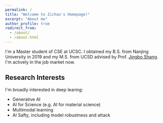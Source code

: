 ```yaml
---
permalink: /
title: "Welcome to Zichao's Homepage!"
excerpt: "About me"
author_profile: true
redirect_from: 
  - /about/
  - /about.html
---
```



I'm a Master student of CSE at UCSC. I obtained my B.S. from Nanjing University in 2019 and my M.S. from UCSD advised by Prof. [Jingbo Shang](https://shangjingbo1226.github.io01/). I'm actively in the job market now.

## Research Interests

I'm broadly interested in deep learing:
- Generative AI
- AI for Science (e.g. AI for material science)
- Multimodal learning
- AI Safty, including model robustness and attack





